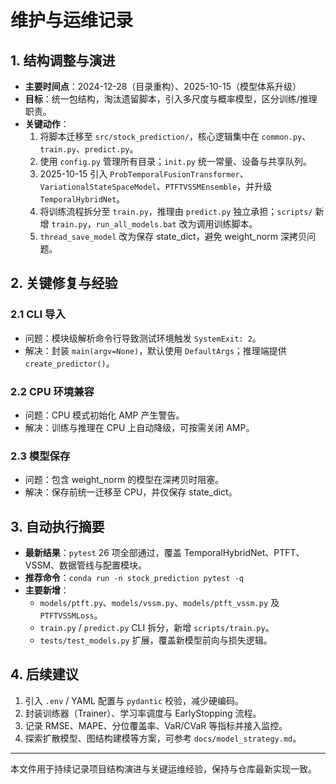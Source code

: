 # 维护与运维记录

## 1. 结构调整与演进
- **主要时间点**：2024-12-28（目录重构）、2025-10-15（模型体系升级）
- **目标**：统一包结构，淘汰遗留脚本，引入多尺度与概率模型，区分训练/推理职责。
- **关键动作**：
  1. 将脚本迁移至 `src/stock_prediction/`，核心逻辑集中在 `common.py`、`train.py`、`predict.py`。
  2. 使用 `config.py` 管理所有目录；`init.py` 统一常量、设备与共享队列。
  3. 2025-10-15 引入 `ProbTemporalFusionTransformer`、`VariationalStateSpaceModel`、`PTFTVSSMEnsemble`，并升级 `TemporalHybridNet`。
  4. 将训练流程拆分至 `train.py`，推理由 `predict.py` 独立承担；`scripts/` 新增 `train.py`，`run_all_models.bat` 改为调用训练脚本。
  5. `thread_save_model` 改为保存 state_dict，避免 weight_norm 深拷贝问题。

## 2. 关键修复与经验
### 2.1 CLI 导入
- 问题：模块级解析命令行导致测试环境触发 `SystemExit: 2`。
- 解决：封装 `main(argv=None)`，默认使用 `DefaultArgs`；推理端提供 `create_predictor()`。

### 2.2 CPU 环境兼容
- 问题：CPU 模式初始化 AMP 产生警告。
- 解决：训练与推理在 CPU 上自动降级，可按需关闭 AMP。

### 2.3 模型保存
- 问题：包含 weight_norm 的模型在深拷贝时阻塞。
- 解决：保存前统一迁移至 CPU，并仅保存 state_dict。

## 3. 自动执行摘要
- **最新结果**：`pytest` 26 项全部通过，覆盖 TemporalHybridNet、PTFT、VSSM、数据管线与配置模块。
- **推荐命令**：`conda run -n stock_prediction pytest -q`
- **主要新增**：
  - `models/ptft.py`、`models/vssm.py`、`models/ptft_vssm.py` 及 `PTFTVSSMLoss`。
  - `train.py` / `predict.py` CLI 拆分，新增 `scripts/train.py`。
  - `tests/test_models.py` 扩展，覆盖新模型前向与损失逻辑。

## 4. 后续建议
1. 引入 `.env` / YAML 配置与 `pydantic` 校验，减少硬编码。
2. 封装训练器（Trainer）、学习率调度与 EarlyStopping 流程。
3. 记录 RMSE、MAPE、分位覆盖率、VaR/CVaR 等指标并接入监控。
4. 探索扩散模型、图结构建模等方案，可参考 `docs/model_strategy.md`。

---
本文件用于持续记录项目结构演进与关键运维经验，保持与仓库最新实现一致。
